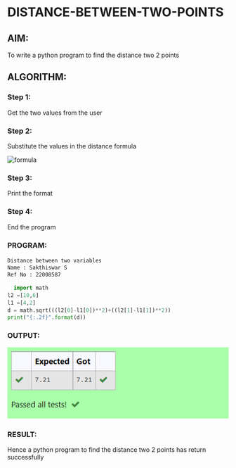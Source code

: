 # DISTANCE-BETWEEN-TWO-POINTS

## AIM:
To write a python program to find the distance two 2 points
## ALGORITHM:
### Step 1: 
Get the two values from the user
### Step 2: 
Substitute the values in the distance formula 

![formula](formula.jpg)
### Step 3: 
Print the format 
### Step 4: 
End the program
 
### PROGRAM:
```
Distance between two variables
Name : Sakthiswar S
Ref No : 22008587
```
```python
  import math
l2 =[10,6]
l1 =[4,2]
d = math.sqrt(((l2[0]-l1[0])**2)+((l2[1]-l1[1])**2))
print("{:.2f}".format(d))
```

### OUTPUT:
![model](output.png)


### RESULT:
Hence a python program to find the distance two 2 points has return successfully

